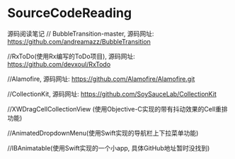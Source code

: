 # SourceCodeReading
源码阅读笔记
// BubbleTransition-master, 源码网址:  https://github.com/andreamazz/BubbleTransition

//RxToDo(使用Rx编写的ToDo项目), 源码网址: https://github.com/devxoul/RxTodo

//Alamofire, 源码网址: https://github.com/Alamofire/Alamofire.git

//CollectionKit, 源码网址: https://github.com/SoySauceLab/CollectionKit

//XWDragCellCollectionView (使用Objective-C实现的带有抖动效果的Cell重排功能)


//AnimatedDropdownMenu(使用Swift实现的导航栏上下拉菜单功能)


//IBAnimatable(使用Swift实现的一个小app, 具体GitHub地址暂时没找到)
